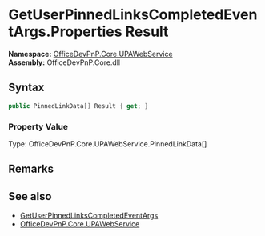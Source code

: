 # GetUserPinnedLinksCompletedEventArgs.Properties Result
  

**Namespace:** [OfficeDevPnP.Core.UPAWebService](OfficeDevPnP.Core.UPAWebService.md)  
**Assembly:** OfficeDevPnP.Core.dll  
## Syntax
```C#
public PinnedLinkData[] Result { get; }
```

### Property Value
Type: OfficeDevPnP.Core.UPAWebService.PinnedLinkData[]  

## Remarks

  
## See also
- [GetUserPinnedLinksCompletedEventArgs](OfficeDevPnP.Core.UPAWebService.GetUserPinnedLinksCompletedEventArgs.md) 
- [OfficeDevPnP.Core.UPAWebService](OfficeDevPnP.Core.UPAWebService.md) 
